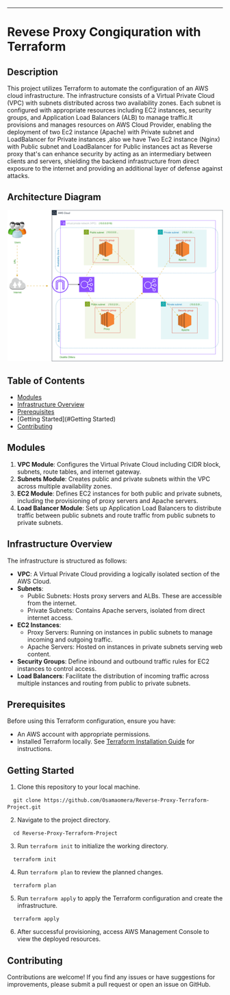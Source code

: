 ---

# Revese Proxy Congiquration with Terraform

## Description
This project utilizes Terraform to automate the configuration of an AWS cloud infrastructure. The infrastructure consists of a Virtual Private Cloud (VPC) with subnets distributed across two availability zones. Each subnet is configured with appropriate resources including EC2 instances, security groups, and Application Load Balancers (ALB) to manage traffic.It provisions and manages resources on AWS Cloud Provider, enabling the deployment of two Ec2 instance (Apache) with Private subnet and LoadBalancer for Private instances ,also we have Two Ec2 instance (Nginx) with Public subnet and LoadBalancer for Public instances act as Reverse proxy that's can enhance security by acting as an intermediary between clients and servers, shielding the backend infrastructure from direct exposure to the internet and providing an additional layer of defense against attacks.

## Architecture Diagram
![](ScreenShots/aws_terraform.drawio.svg)

## Table of Contents
- [Modules](#modules)
- [Infrastructure Overview](#infrastructure-overview)
- [Prerequisites](#prerequisites)
- [Getting Started](#Getting Started)
- [Contributing](#contributing)


## Modules
1. **VPC Module**: Configures the Virtual Private Cloud including CIDR block, subnets, route tables, and internet gateway.
2. **Subnets Module**: Creates public and private subnets within the VPC across multiple availability zones.
3. **EC2 Module**: Defines EC2 instances for both public and private subnets, including the provisioning of proxy servers and Apache servers.
4. **Load Balancer Module**: Sets up Application Load Balancers to distribute traffic between public subnets and route traffic from public subnets to private subnets.

## Infrastructure Overview
The infrastructure is structured as follows:

- **VPC**: A Virtual Private Cloud providing a logically isolated section of the AWS Cloud.
- **Subnets**:
  - Public Subnets: Hosts proxy servers and ALBs. These are accessible from the internet.
  - Private Subnets: Contains Apache servers, isolated from direct internet access.
- **EC2 Instances**:
  - Proxy Servers: Running on instances in public subnets to manage incoming and outgoing traffic.
  - Apache Servers: Hosted on instances in private subnets serving web content.
- **Security Groups**: Define inbound and outbound traffic rules for EC2 instances to control access.
- **Load Balancers**: Facilitate the distribution of incoming traffic across multiple instances and routing from public to private subnets.

## Prerequisites
Before using this Terraform configuration, ensure you have:
- An AWS account with appropriate permissions.
- Installed Terraform locally. See [Terraform Installation Guide](https://learn.hashicorp.com/tutorials/terraform/install-cli) for instructions.

## Getting Started
1. Clone this repository to your local machine.
  ```
    git clone https://github.com/Osamaomera/Reverse-Proxy-Terraform-Project.git
  ```
2. Navigate to the project directory.
  ```
    cd Reverse-Proxy-Terraform-Project
  ```
3. Run `terraform init` to initialize the working directory.
  ```
    terraform init
  ```
4. Run `terraform plan` to review the planned changes.
  ```
    terraform plan
  ```
5. Run `terraform apply` to apply the Terraform configuration and create the infrastructure.
  ```
    terraform apply
  ```
6. After successful provisioning, access AWS Management Console to view the deployed resources.

## Contributing
Contributions are welcome! If you find any issues or have suggestions for improvements, please submit a pull request or open an issue on GitHub.
